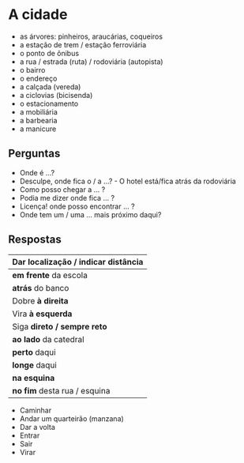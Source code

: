# A cidade

* as árvores: pinheiros, araucárias, coqueiros
* a estação de trem / estação ferroviária
* o ponto de ônibus
* a rua / estrada (ruta) / rodoviária (autopista)
* o bairro
* o endereço
* a calçada (vereda)
* a ciclovias (bicisenda)
* o estacionamento
* a mobiliária
* a barbearia
* a manicure

## Perguntas

* Onde é ...?
* Desculpe, onde fica o / a ...? - O hotel está/fica atrás da rodoviária
* Como posso chegar a ... ?
* Podia me dizer onde fica ... ?
* Licença! onde posso encontrar ... ?
* Onde tem um / uma ... mais próximo daqui?

## Respostas

| Dar localização / indicar distância |
| -- |
| **em frente** da escola |
| **atrás** do banco |
| Dobre **à direita**  |
| Vira **à esquerda** |
| Siga **direto / sempre reto** |
| **ao lado** da catedral |
| **perto** daqui |
| **longe** daqui |
| **na esquina** |
| **no fim** desta rua / esquina |

* Caminhar
* Andar um quarteirão (manzana)
* Dar a volta
* Entrar
* Sair
* Virar

